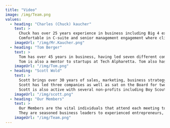 ```yaml
---
title: "Video"
image: /img/Team.png
values:
  - heading: "Charles (Chuck) kaucher"
    text: >
      Chuck has over 25 years experience in business including Big 4 experience as a CPA and in the financial markets as a private trader. 
      Comfortable in C-suite and senior management engagement where client relations are critical to business development and strategic alliances. 
    imageUrl: "/img/Mr.Kaucher.png"
  - heading: "Tom Berger"
    text: >
      Tom has over 45 years in business, having led seven different companies as well as held the positions of a Company Officer/Board Member with several since 1990. 
      Tom is also a mentor to startups at Tech Alpharetta. Tom also has published hundreds of business articles to his website CXO-Atlas
    imageUrl: "/img/Tom.png"
  - heading: "Scott Wold"
    text: >
      Scott brings over 30 years of sales, marketing, business strategy, and executive leadership experience when mentoring founders of startups. 
      Scott has led three companies as well as sat on the Board for two companies.
      Scott is also active with several non-profits including Boy Scouts of America, Rotary International, and Kiwanis International 
    imageUrl: "/img/scott.png"
  - heading: "Our Members"
    text: >
      Our Members are the vital individuals that attend each meeting to provide help and feedback to the presenters. 
      They are seasoned business leaders to experienced entrepreneurs, who share a common belief in "paying it forward" to help new entrepreneurs and companies succeed. 
    imageUrl: "/img/Team.png"
---
```

